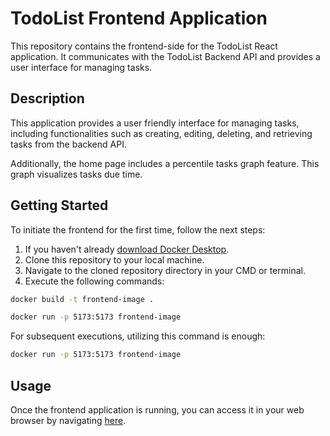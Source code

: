 # TodoList Frontend Application

This repository contains the frontend-side for the TodoList React application. It communicates with the TodoList Backend API and provides a user interface for managing tasks.

## Description

This application provides a user friendly interface for managing tasks, including functionalities such as creating, editing, deleting, and retrieving tasks from the backend API.

Additionally, the home page includes a percentile tasks graph feature. This graph visualizes tasks due time.

## Getting Started

To initiate the frontend for the first time, follow the next steps:

1. If you haven't already [download Docker Desktop](https://www.docker.com/products/docker-desktop).
2. Clone this repository to your local machine.
3. Navigate to the cloned repository directory in your CMD or terminal.
4. Execute the following commands:

```bash
docker build -t frontend-image .
```
```bash
docker run -p 5173:5173 frontend-image
```

For subsequent executions, utilizing this command is enough:

```bash
docker run -p 5173:5173 frontend-image
```

## Usage

Once the frontend application is running, you can access it in your web browser by navigating [here](http://localhost:5173).